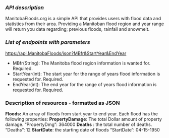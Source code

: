 ### ***API description***

ManitobaFloods.org is a simple API that provides users with flood data and statistics from their area. Providing a Manitoban flood region and year range will return you data regarding; previous floods, rainfall and snowmelt. 

### *List of endpoints with parameters* 

https://api.ManitobaFloods/json?MBfr&StartYear&EndYear
* MBfr(String): The Manitoba flood region information is wanted for. Required.
* StartYear(int): The start year for the range of years flood information is requested for. Required.
* EndYear(int): The end year for the range of years flood information is requested for. Required.

### **Description of resources - formatted as JSON**

**Floods:** An array of floods from start year to end year. Each flood has the following properties:
**PropertyDamage**: The total Dollar amount of property damage. 
“PropertyDmg”: 364000
**Deaths** : the total number of deaths.
“Deaths”: 12
**StartDate**: the starting date of floods
“StartDate”: 04-15-1950

